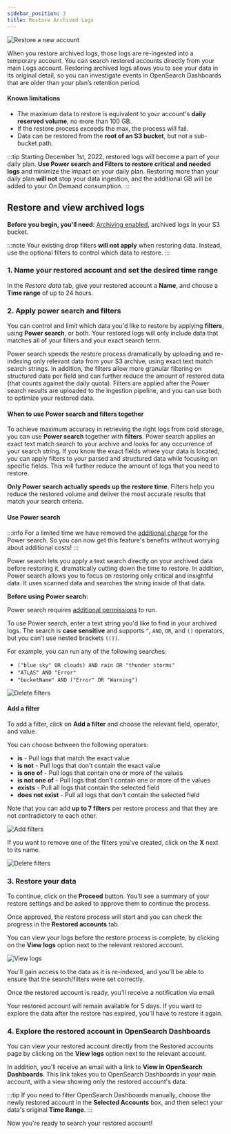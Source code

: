 ```yaml
---
sidebar_position: 3
title: Restore Archived Logs
---
```



![Restore a new account](https://dytvr9ot2sszz.cloudfront.net/logz-docs/archive-and-restore/restore-new-screen.png)

When you restore archived logs,
those logs are re-ingested into a temporary account. You can search restored accounts directly from your main Logs account.
Restoring archived logs allows you to see your data in its original detail,
so you can investigate events in OpenSearch Dashboards that are older than your plan’s retention period.


#### Known limitations

* The maximum data to restore is equivalent to your account's **daily reserved volume**, no more than 100 GB.
* If the restore process exceeds the max, the process will fail.
* Data can be restored from the **root of an S3 bucket**, but not a sub-bucket path.

:::tip
Starting December 1st, 2022, restored logs will become a part of your daily plan. **Use Power search and Filters to restore critical and needed logs** and minimize the impact on your daily plan. Restoring more than your daily plan **will not** stop your data ingestion, and the additional GB will be added to your On Demand consumption.
:::


## Restore and view archived logs

**Before you begin, you'll need**:
[Archiving enabled](https://app.logz.io/#/dashboard/tools/archive-and-restore),
archived logs in your S3 bucket.

:::note
Your existing drop filters **will not apply** when restoring data. Instead, use the optional filters to control which data to restore.
:::


### 1. Name your restored account and set the desired time range


In the _Restore data_ tab, give your restored account a **Name**, and choose a **Time range** of up to 24 hours.



<!-- ##### Make your preparations

There are a few things you need to check before you begin the process.

<!-- 1. Double-check your [Drop filters](/docs/user-guide/data-hub/drop-fiters/) to make sure logs you need won't be filtered.

    If you're planning to restore logs that could be dropped by your drop-filters, you'll need to first make the necessary changes to your drop-filters before restoring. Otherwise the logs will just be dropped right after they are restored, and before   they reach your Logz.io account. 

2. The max data you can restore per restore process is equivalent to your account's daily **reserved volume**, and no more than 100 GB.
  
    If the limit is exceeded, the restore will **fail at the end of the process**.

    It's best to restore data for the smallest time frame, to ensure that the volume of data to be restored will not approach the max limit.
    ::: -->


### 2. Apply power search and filters 


You can control and limit which data you'd like to restore by applying **filters**, using **Power search**, or both. Your restored logs will only include data that matches all of your filters and your exact search term.

Power search speeds the restore process dramatically by uploading and re-indexing only relevant data from your S3 archive, using exact text match search strings.
In addition, the filters allow more granular filtering on structured data per field and can further reduce the amount of restored data (that counts against the daily quota). Filters are applied after the Power search results are uploaded to the ingestion pipeline, and you can use both to optimize your restored data.

#### When to use Power search and filters together

To achieve maximum accuracy in retrieving the right logs from cold storage, you can use **Power search** together with **filters**.
Power search applies an exact text match search to your archive and looks for any occurrence of your search string. If you know the exact fields where your data is located, you can apply filters to your parsed and structured data while focusing on specific fields. This will further reduce the amount of logs that you need to restore.

**Only Power search actually speeds up the restore time**. Filters help you reduce the restored volume and deliver the most accurate results that match your search criteria.


#### Use Power search

:::info
For a limited time we have removed the [additional charge](https://logz.io/pricing/) for the Power search. So you can now get this feature's benefits without worrying about additional costs!
:::


Power search lets you apply a text search directly on your archived data before restoring it, dramatically cutting down the time to restore. In addition, Power search allows you to focus on restoring only critical and insightful data. It uses scanned data and searches the string inside of that data.

**Before using Power search:**


Power search requires [additional permissions](/user-guide/archive-and-restore/set-s3-permissions.html#add-power-search-permissions) to run.

<!-- * Make sure your restore time range is **at most 24 hours**. Otherwise, you won't be able to run the Power search. -->
<!--* Your archived data time zone is UTC, which might be different than your browser's time zone. Take that into consideration when choosing your restore duration.-->


To use Power search, enter a text string you'd like to find in your archived logs. The search is **case sensitive** and supports  `“`, `AND`, `OR`, and `()` operators, but you can’t use nested brackets `(())`. 


For example, you can run any of the following searches:

* `("blue sky" OR clouds) AND rain OR "thunder storms"`
* `"ATLAS" AND "Error"`
* `"bucketName" AND ("Error" OR "Warning")`


![Delete filters](https://dytvr9ot2sszz.cloudfront.net/logz-docs/power-search/Restore-settings.png)


#### Add a filter

To add a filter, click on **Add a filter** and choose the relevant field, operator, and value.

You can choose between the following operators:

* **is** - Pull logs that match the exact value
* **is not** - Pull logs that don't contain the exact value
* **is one of** - Pull logs that contain one or more of the values
* **is not one of** - Pull logs that don't contain one or more of the values
* **exists** - Pull all logs that contain the selected field
* **does not exist** - Pull all logs that don't contain the selected field

Note that you can add **up to 7 filters** per restore process and that they are not contradictory to each other.

![Add filters](https://dytvr9ot2sszz.cloudfront.net/logz-docs/archive-and-restore/add-a-filter.png)

If you want to remove one of the filters you've created, click on the **X** next to its name.

![Delete filters](https://dytvr9ot2sszz.cloudfront.net/logz-docs/archive-and-restore/delete-filter.png)




### 3. Restore your data


To continue, click on the **Proceed** button. You'll see a summary of your restore settings and be asked to approve them to continue the process.

Once approved, the restore process will start and you can check the progress in the **Restored accounts** tab.

You can view your logs before the restore process is complete, by clicking on the **View logs** option next to the relevant restored account.

![View logs](https://dytvr9ot2sszz.cloudfront.net/logz-docs/archive-and-restore/restore-new-screen.png)

You'll gain access to the data as it is re-indexed, and you'll be able to ensure that the search/filters were set correctly.

Once the restored account is ready, you'll receive a notification via email.

Your restored account will remain available for 5 days. If you want to explore the data after the restore has expired, you'll have to restore it again.

### 4. Explore the restored account in OpenSearch Dashboards

You can view your restored account directly from the Restored accounts page by clicking on the **View logs** option next to the relevant account.



In addition, you'll receive an email with a link to **View in OpenSearch Dashboards**.
This link takes you to OpenSearch Dashboards in your main account, with a view showing only the restored account's data.


:::tip
If you need to filter OpenSearch Dashboards manually, choose the newly restored account in the **Selected Accounts** box,
and then select your data's original **Time Range**.
:::

Now you're ready to search your restored account!